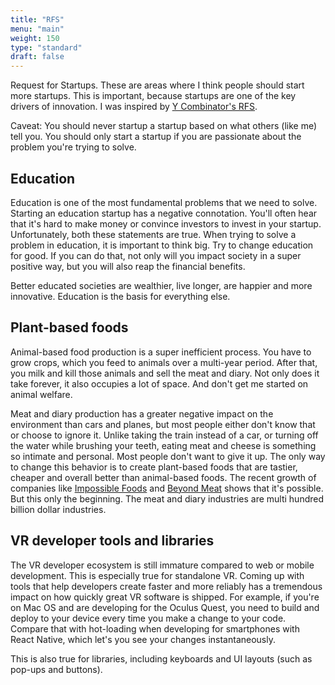 ```yaml
---
title: "RFS"
menu: "main"
weight: 150
type: "standard"
draft: false
---
```


Request for Startups. These are areas where I think people should start more startups. This is important, because startups are one of the key drivers of innovation. I was inspired by [Y Combinator's RFS](https://www.ycombinator.com/rfs/).

Caveat: You should never startup a startup based on what others (like me) tell you. You should only start a startup if you are passionate about the problem you're trying to solve.

## Education
Education is one of the most fundamental problems that we need to solve. Starting an education startup has a negative connotation. You'll often hear that it's hard to make money or convince investors to invest in your startup. Unfortunately, both these statements are true. When trying to solve a problem in education, it is important to think big. Try to change education for good. If you can do that, not only will you impact society in a super positive way, but you will also reap the financial benefits.

Better educated societies are wealthier, live longer, are happier and more innovative. Education is the basis for everything else.

## Plant-based foods
Animal-based food production is a super inefficient process. You have to grow crops, which you feed to animals over a multi-year period. After that, you milk and kill those animals and sell the meat and diary. Not only does it take forever, it also occupies a lot of space. And don't get me started on animal welfare.

Meat and diary production has a greater negative impact on the environment than cars and planes, but most people either don't know that or choose to ignore it. Unlike taking the train instead of a car, or turning off the water while brushing your teeth, eating meat and cheese is something so intimate and personal. Most people don't want to give it up. The only way to change this behavior is to create plant-based foods that are tastier, cheaper and overall better than animal-based foods. The recent growth of companies like [Impossible Foods](https://impossiblefoods.com/) and [Beyond Meat](https://www.beyondmeat.com/) shows that it's possible. But this only the beginning. The meat and diary industries are multi hundred billion dollar industries.

## VR developer tools and libraries
The VR developer ecosystem is still immature compared to web or mobile development. This is especially true for standalone VR. Coming up with tools that help developers create faster and more reliably has a tremendous impact on how quickly great VR software is shipped. For example, if you're on Mac OS and are developing for the Oculus Quest, you need to build and deploy to your device every time you make a change to your code. Compare that with hot-loading when developing for smartphones with React Native, which let's you see your changes instantaneously.

This is also true for libraries, including keyboards and UI layouts (such as pop-ups and buttons).
